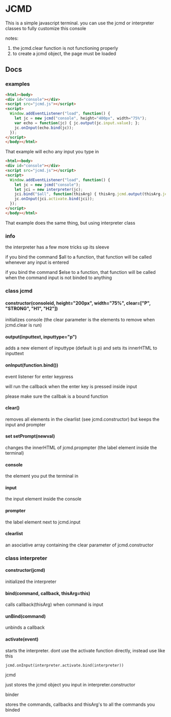 # JCMD

This is a simple javascript terminal. you can use the jcmd or interpreter classes to fully customize this console

notes:
1. the jcmd.clear function is not functioning properly
2. to create a jcmd object, the page must be loaded

## Docs

### examples
```html
<html><body>
<div id="console"></div>
<script src="jcmd.js"></script>
<script>
  Window.addEventListener("load", function() {
    let jc = new jcmd("console", height="400px", width="75%");
    var echo = function(jc) { jc.output(jc.input.value); };
    jc.onInput(echo.bind(jc));
  });
</script>
</body></html>
```
That example will echo any input you type in
```html
<html><body>
<div id="console"></div>
<script src="jcmd.js"></script>
<script>
  Window.addEventListener("load", function() {
    let jc = new jcmd("console");
    let jci = new interpreter(jc);
    jci.bind("$all", function(thisArg) { thisArg.jcmd.output(thisArg.jcmd.input.value); }, jci);
    jc.onInput(jci.activate.bind(jci));
  });
</script>
</body></html>
```
That example does the same thing, but using interpreter class

### info
the interpreter has a few more tricks up its sleeve

if you bind the command $all to a function, that function will be called whenever any input is entered

if you bind the command $else to a function, that function will be called when the command input is not binded to anything

### class jcmd
#### constructor(consoleid, height="200px", width="75%", clear=["P", "STRONG", "H1", "H2"])

initializes console (the clear parameter is the elements to remove when jcmd.clear is run)


#### output(inputtext, inputtype="p")

adds a new element of inputtype (default is p) and sets its innerHTML to inputtext


#### onInput(function.bind())

event listener for enter keypress

will run the callback when the enter key is pressed inside input

please make sure the callbak is a bound function


#### clear()

removes all elements in the clearlist (see jcmd.constructor) but keeps the input and prompter


#### set setPrompt(newval)

changes the innerHTML of jcmd.propmpter (the label element inside the terminal)


#### console

the element you put the terminal in


#### input

the input element inside the console


#### prompter

the label element next to jcmd.input


#### clearlist

an asociative array containing the clear parameter of jcmd.constructor


### class interpreter
#### constructor(jcmd)

initialized the interpreter


#### bind(command, callback, thisArg=this)

calls callback(thisArg) when command is input


#### unBind(command)

unbinds a callback


#### activate(event)

starts the interpreter. dont use the activate function directly, instead use like this
```
jcmd.onInput(interpreter.activate.bind(interpreter))
```

jcmd

just stores the jcmd object you input in interpreter.constructor


binder

stores the commands, callbacks and thisArg's to all the commands you binded

